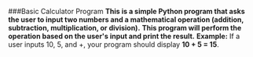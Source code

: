 ###Basic Calculator Program
**This is a simple Python program that asks the user to input two numbers and a mathematical operation (addition, subtraction, multiplication, or division).**
**This program will perform the operation based on the user's input and print the result.**
**Example:** If a user inputs 10, 5, and +, your program should display **10 + 5 = 15**.